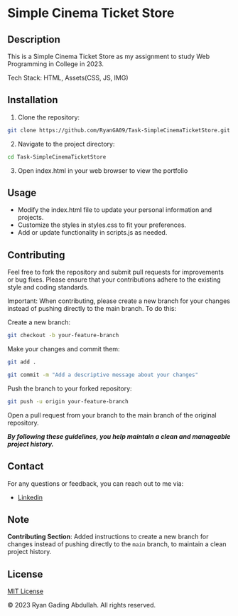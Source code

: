 # Simple Cinema Ticket Store

## Description

This is a Simple Cinema Ticket Store as my assignment to study Web Programming in College in 2023.

Tech Stack: HTML, Assets(CSS, JS, IMG)

## Installation

1. Clone the repository:

```bash
git clone https://github.com/RyanGA09/Task-SimpleCinemaTicketStore.git
```

2. Navigate to the project directory:

```bash
cd Task-SimpleCinemaTicketStore
```

3. Open index.html in your web browser to view the portfolio

## Usage

- Modify the index.html file to update your personal information and projects.
- Customize the styles in styles.css to fit your preferences.
- Add or update functionality in scripts.js as needed.

## Contributing

Feel free to fork the repository and submit pull requests for improvements or bug fixes. Please ensure that your contributions adhere to the existing style and coding standards.

Important: When contributing, please create a new branch for your changes instead of pushing directly to the main branch. To do this:

Create a new branch:

```bash
git checkout -b your-feature-branch
```

Make your changes and commit them:

```bash
git add .
```

```bash
git commit -m "Add a descriptive message about your changes"
```

Push the branch to your forked repository:

```bash
git push -u origin your-feature-branch
```

Open a pull request from your branch to the main branch of the original repository.

**_By following these guidelines, you help maintain a clean and manageable project history._**

## Contact

For any questions or feedback, you can reach out to me via:

<!-- - [Gmail](mailto:ryanrga01@gmail) -->

- [Linkedin](https://www.linkedin.com/in/ryan-gading-abdullah/)

<!-- ## Support Me -->

<!-- - [Saweria](mailto:ryanrga01@gmail)
- [Sociabuzz](https://www.linkedin.com/in/ryan-gading-abdullah/) -->

## Note

**Contributing Section**: Added instructions to create a new branch for changes instead of pushing directly to the `main` branch, to maintain a clean project history.

## License

[MIT License](LICENSE)

<!-- Copyright (c) 2023 -->

&copy; 2023 Ryan Gading Abdullah. All rights reserved.
